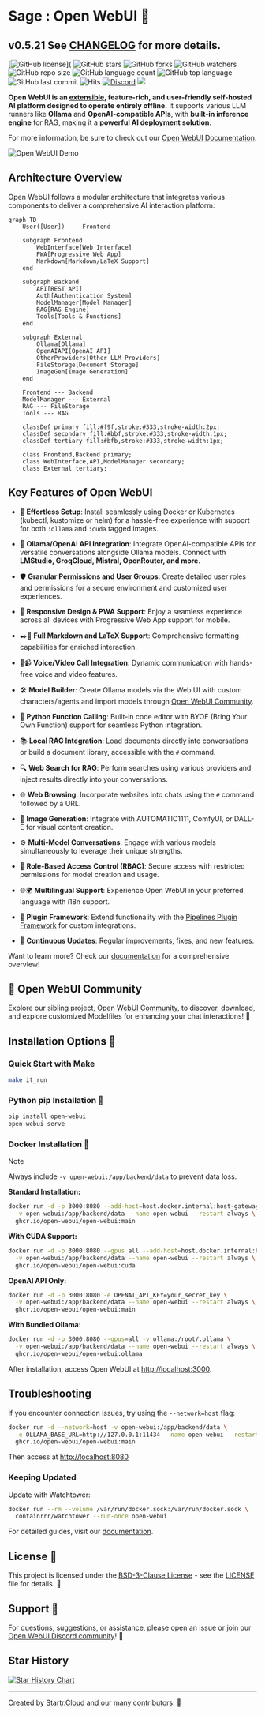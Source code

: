 # Sage : Open WebUI 👋

## v0.5.21 See [CHANGELOG](./CHANGELOG.md) for more details.

[![GitHub license](https://img.shields.io/github/license/opencoca/AI-WEB-openwebui)](
![GitHub stars](https://img.shields.io/github/stars/open-webui/open-webui?style=social)
![GitHub forks](https://img.shields.io/github/forks/opencoca/AI-WEB-openwebui?style=social)
![GitHub watchers](https://img.shields.io/github/watchers/opencoca/AI-WEB-openwebui?style=social)
![GitHub repo size](https://img.shields.io/github/repo-size/opencoca/AI-WEB-openwebui)
![GitHub language count](https://img.shields.io/github/languages/count/opencoca/AI-WEB-openwebui)
![GitHub top language](https://img.shields.io/github/languages/top/opencoca/AI-WEB-openwebui)
![GitHub last commit](https://img.shields.io/github/last-commit/opencoca/AI-WEB-openwebui?color=red)
![Hits](https://hits.seeyoufarm.com/api/count/incr/badge.svg?url=https%3A%2F%2Fgithub.com%2Follama-webui%2Follama-wbui&count_bg=%2379C83D&title_bg=%23555555&icon=&icon_color=%23E7E7E7&title=hits&edge_flat=false)
[![Discord](https://img.shields.io/badge/Discord-Open_WebUI-blue?logo=discord&logoColor=white)](https://discord.gg/5rJgQTnV4s)
[![](https://img.shields.io/static/v1?label=Sponsor&message=%E2%9D%A4&logo=GitHub&color=%23fe8e86)](https://github.com/sponsors/tjbck)

**Open WebUI is an [extensible](https://docs.openwebui.com/features/plugin/), feature-rich, and user-friendly self-hosted AI platform designed to operate entirely offline.** It supports various LLM runners like **Ollama** and **OpenAI-compatible APIs**, with **built-in inference engine** for RAG, making it a **powerful AI deployment solution**.

For more information, be sure to check out our [Open WebUI Documentation](https://docs.openwebui.com/).

![Open WebUI Demo](./demo.gif)

## Architecture Overview

Open WebUI follows a modular architecture that integrates various components to deliver a comprehensive AI interaction platform:

```mermaid
graph TD
    User([User]) --- Frontend
    
    subgraph Frontend
        WebInterface[Web Interface]
        PWA[Progressive Web App]
        Markdown[Markdown/LaTeX Support]
    end
    
    subgraph Backend
        API[REST API]
        Auth[Authentication System]
        ModelManager[Model Manager]
        RAG[RAG Engine]
        Tools[Tools & Functions]
    end
    
    subgraph External
        Ollama[Ollama]
        OpenAIAPI[OpenAI API]
        OtherProviders[Other LLM Providers]
        FileStorage[Document Storage]
        ImageGen[Image Generation]
    end
    
    Frontend --- Backend
    ModelManager --- External
    RAG --- FileStorage
    Tools --- RAG
    
    classDef primary fill:#f9f,stroke:#333,stroke-width:2px;
    classDef secondary fill:#bbf,stroke:#333,stroke-width:1px;
    classDef tertiary fill:#bfb,stroke:#333,stroke-width:1px;
    
    class Frontend,Backend primary;
    class WebInterface,API,ModelManager secondary;
    class External tertiary;
```

## Key Features of Open WebUI

- 🚀 **Effortless Setup**: Install seamlessly using Docker or Kubernetes (kubectl, kustomize or helm) for a hassle-free experience with support for both `:ollama` and `:cuda` tagged images.

- 🤝 **Ollama/OpenAI API Integration**: Integrate OpenAI-compatible APIs for versatile conversations alongside Ollama models. Connect with **LMStudio, GroqCloud, Mistral, OpenRouter, and more**.

- 🛡️ **Granular Permissions and User Groups**: Create detailed user roles and permissions for a secure environment and customized user experiences.

- 📱 **Responsive Design & PWA Support**: Enjoy a seamless experience across all devices with Progressive Web App support for mobile.

- ✒️🔢 **Full Markdown and LaTeX Support**: Comprehensive formatting capabilities for enriched interaction.

- 🎤📹 **Voice/Video Call Integration**: Dynamic communication with hands-free voice and video features.

- 🛠️ **Model Builder**: Create Ollama models via the Web UI with custom characters/agents and import models through [Open WebUI Community](https://Sage.Education/).

- 🐍 **Python Function Calling**: Built-in code editor with BYOF (Bring Your Own Function) support for seamless Python integration.

- 📚 **Local RAG Integration**: Load documents directly into conversations or build a document library, accessible with the `#` command.

- 🔍 **Web Search for RAG**: Perform searches using various providers and inject results directly into your conversations.

- 🌐 **Web Browsing**: Incorporate websites into chats using the `#` command followed by a URL.

- 🎨 **Image Generation**: Integrate with AUTOMATIC1111, ComfyUI, or DALL-E for visual content creation.

- ⚙️ **Multi-Model Conversations**: Engage with various models simultaneously to leverage their unique strengths.

- 🔐 **Role-Based Access Control (RBAC)**: Secure access with restricted permissions for model creation and usage.

- 🌐🌍 **Multilingual Support**: Experience Open WebUI in your preferred language with i18n support.

- 🧩 **Plugin Framework**: Extend functionality with the [Pipelines Plugin Framework](https://github.com/open-webui/pipelines) for custom integrations.

- 🌟 **Continuous Updates**: Regular improvements, fixes, and new features.

Want to learn more? Check our [documentation](https://docs.openwebui.com/features) for a comprehensive overview!

## 🔗 Open WebUI Community

Explore our sibling project, [Open WebUI Community](https://Sage.Education/), to discover, download, and explore customized Modelfiles for enhancing your chat interactions! 🚀

## Installation Options 🚀

### Quick Start with Make
```bash
make it_run
```

### Python pip Installation 🐍
```bash
pip install open-webui
open-webui serve
```

### Docker Installation 🐳

> [!NOTE]  
> Always include `-v open-webui:/app/backend/data` to prevent data loss.

**Standard Installation:**
```bash
docker run -d -p 3000:8080 --add-host=host.docker.internal:host-gateway \
  -v open-webui:/app/backend/data --name open-webui --restart always \
  ghcr.io/open-webui/open-webui:main
```

**With CUDA Support:**
```bash
docker run -d -p 3000:8080 --gpus all --add-host=host.docker.internal:host-gateway \
  -v open-webui:/app/backend/data --name open-webui --restart always \
  ghcr.io/open-webui/open-webui:cuda
```

**OpenAI API Only:**
```bash
docker run -d -p 3000:8080 -e OPENAI_API_KEY=your_secret_key \
  -v open-webui:/app/backend/data --name open-webui --restart always \
  ghcr.io/open-webui/open-webui:main
```

**With Bundled Ollama:**
```bash
docker run -d -p 3000:8080 --gpus=all -v ollama:/root/.ollama \
  -v open-webui:/app/backend/data --name open-webui --restart always \
  ghcr.io/open-webui/open-webui:ollama
```

After installation, access Open WebUI at [http://localhost:3000](http://localhost:3000).

## Troubleshooting

If you encounter connection issues, try using the `--network=host` flag:

```bash
docker run -d --network=host -v open-webui:/app/backend/data \
  -e OLLAMA_BASE_URL=http://127.0.0.1:11434 --name open-webui --restart always \
  ghcr.io/open-webui/open-webui:main
```

Then access at [http://localhost:8080](http://localhost:8080)

### Keeping Updated

Update with Watchtower:
```bash
docker run --rm --volume /var/run/docker.sock:/var/run/docker.sock \
  containrrr/watchtower --run-once open-webui
```

For detailed guides, visit our [documentation](https://docs.openwebui.com/getting-started/updating).

## License 📜

This project is licensed under the [BSD-3-Clause License](LICENSE) - see the [LICENSE](LICENSE) file for details. 📄

## Support 💬

For questions, suggestions, or assistance, please open an issue or join our
[Open WebUI Discord community](https://discord.gg/5rJgQTnV4s)! 🤝

## Star History

<a href="https://star-history.com/#open-webui/open-webui&Date">
  <picture>
    <source media="(prefers-color-scheme: dark)" srcset="https://api.star-history.com/svg?repos=open-webui/open-webui&type=Date&theme=dark" />
    <source media="(prefers-color-scheme: light)" srcset="https://api.star-history.com/svg?repos=open-webui/open-webui&type=Date" />
    <img alt="Star History Chart" src="https://api.star-history.com/svg?repos=open-webui/open-webui&type=Date" />
  </picture>
</a>

---

Created by [Startr.Cloud](https://startr.cloud/) and our [many contributors](https://github.com/opencoca/AI-WEB-openwebui/graphs/contributors). 🚀